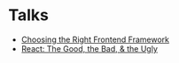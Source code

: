 # Talks

 - [Choosing the Right Frontend Framework](http://slides.com/krishnaglick/deck#/)
 - [React: The Good, the Bad, & the Ugly](http://slides.com/krishnaglick/deck-1#/)
